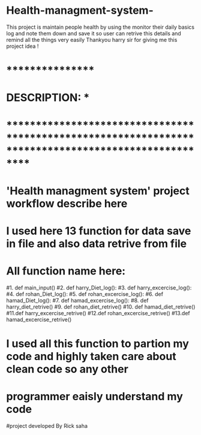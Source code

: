 # Health-managment-system-
This project is maintain people health by using the monitor their daily basics log and note them down and save it so user can retrive this details and remind all the things very easily Thankyou harry sir for giving me this project idea !


# ***************
# DESCRIPTION:  *
# ****************************************************************************************************
# 'Health managment system' project workflow describe here
# I used here 13 function for data save in file and also data retrive from file

# All function name here:
#1. def main_input()
#2. def harry_Diet_log():
#3. def harry_excercise_log():
#4. def rohan_Diet_log():
#5. def rohan_excercise_log():
#6. def hamad_Diet_log():
#7. def hamad_excercise_log():
#8. def harry_diet_retrive()
#9. def rohan_diet_retrive()
#10. def hamad_diet_retrive()
#11.def harry_excercise_retrive()
#12.def rohan_excercise_retrive()
#13.def hamad_excercise_retrive()


# I used all this function to partion my code and highly taken care about clean code so any other
# programmer eaisly understand my code

#project developed By Rick saha

